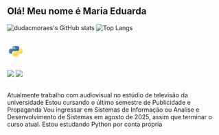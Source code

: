 ## Olá! Meu nome é Maria Eduarda

![dudacmoraes's GitHub stats](https://github-readme-stats.vercel.app/api?username=dudacmoraes&show_icons=true&theme=tokyonight)
![Top Langs](https://github-readme-stats.vercel.app/api/top-langs/?username=dudacmoraes&size_weight=0.5&count_weight=0.5&theme=tokyonight&size_weight=0.5&count_weight=0.5&layout=donut)

<div style="display: inline_block"><br>
  <img align="center" alt="Rafa-Python" height="30" width="40" src="https://raw.githubusercontent.com/devicons/devicon/master/icons/python/python-original.svg">
</div>
  
  ##
 
<div> 
  <a href = "mailto:dudamoraes1709@gmail.com"><img src="https://img.shields.io/badge/-Gmail-%23333?style=for-the-badge&logo=gmail&logoColor=white" target="_blank"></a>
  <a href="https://www.linkedin.com/in/maria-eduarda-costa-638547241/" target="_blank"><img src="https://img.shields.io/badge/-LinkedIn-%230077B5?style=for-the-badge&logo=linkedin&logoColor=white" target="_blank"></a> 
  
</div style="display: inline_block"><br>

Atualmente trabalho com audiovisual no estúdio de televisão da universidade
Estou cursando o último semestre de Publicidade e Propaganda
Vou ingressar em Sistemas de Informação ou Analise e Desenvolvimento de Sistemas em agosto de 2025, assim que terminar o curso atual.
Estou estudando Python por conta própria
